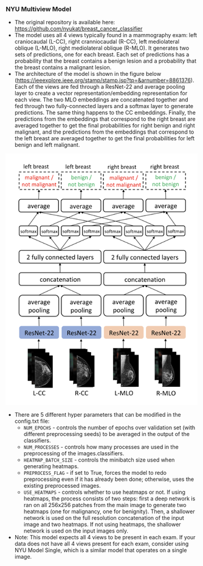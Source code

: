 ### NYU Multiview Model 

* The original repository is available here: https://github.com/nyukat/breast_cancer_classifier
* The model uses all 4 views typically found in a mammography exam: left craniocaudal (L-CC), right cranniocaudal (R-CC), left mediolateral oblique (L-MLO), right mediolateral oblique (R-MLO). It generates two sets of predictions, one for each breast. Each set of predictions has a probability that the breast contains a benign lesion and a probability that the breast contains a malignant lesion.
* The architecture of the model is shown in the figure below (https://ieeexplore.ieee.org/stamp/stamp.jsp?tp=&arnumber=8861376). Each of the views are fed through a ResNet-22 and average pooling layer to create a vector representation/embedding representation for each view. The two MLO embeddings are concatenated together and fed through two fully-connected layers and a softmax layer to generate predictions. The same thing happens to the CC embeddings. Finally, the predictions from the embeddings that correspond to the right breast are averaged together to get the final probabilities for right benign and right malignant, and the predictions from the embeddings that correspond to the left breast are averaged together to get the final probabilities for left benign and left malignant.


![Model architecture](multiview_model.png)

* There are 5 different hyper parameters that can be modified in the config.txt file:
  * `NUM_EPOCHS` - controls the number of epochs over validation set (with different preprocessing seeds) to be averaged in the output of the classifiers.
  * `NUM_PROCESSES` - controls how many processes are used in the preprocessing of the images.classifiers.
  * `HEATMAP_BATCH_SIZE` - controls the minibatch size used when generating heatmaps.
  * `PREPROCESS_FLAG` - if set to True, forces the model to redo preprocessing even if it has already been done; otherwise, uses the existing preprocessed images.
  * `USE_HEATMAPS` - controls whether to use heatmaps or not. If using heatmaps, the process consists of two steps: first a deep network is ran on all 256x256 patches from the main image to generate two heatmaps (one for malignancy, one for benignity). Then, a shallower network is used on the full resolution concatenation of the input image and two heatmaps. If not using heatmaps, the shallower network is used on the input images only.
* Note: This model expects all 4 views to be present in each exam. If your data does not have all 4 views present for each exam, consider using NYU Model Single, which is a similar model that operates on a single image.
